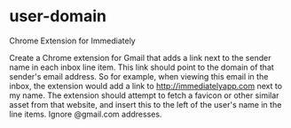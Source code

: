 # user-domain
Chrome Extension for Immediately


Create a Chrome extension for Gmail that adds a link next to the sender name in each inbox line item.  This link should point to the domain of that sender's email address.  So for example, when viewing this email in the inbox, the extension would add a link to http://immediatelyapp.com next to my name.  The extension should attempt to fetch a favicon or other similar asset from that website, and insert this to the left of the user's name in the line items.  Ignore @gmail.com addresses.